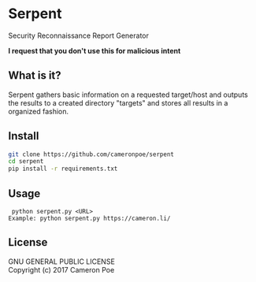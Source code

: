 # Serpent
Security Reconnaissance Report Generator

**I request that you don't use this for malicious intent**

## What is it?
Serpent gathers basic information on a requested target/host and outputs the results to a created directory "targets" and stores all results in a organized fashion.

## Install

```bash
git clone https://github.com/cameronpoe/serpent
cd serpent
pip install -r requirements.txt
```

## Usage

` python serpent.py <URL>`<br />
`Example: python serpent.py https://cameron.li/`

## License

GNU GENERAL PUBLIC LICENSE<br />
Copyright (c) 2017 Cameron Poe
